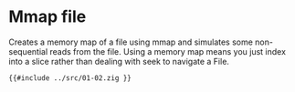 # Mmap file

Creates a memory map of a file using mmap and simulates some non-sequential reads from the file. Using a memory map means you just index into a slice rather than dealing with seek to navigate a File.

```zig
{{#include ../src/01-02.zig }}
```

